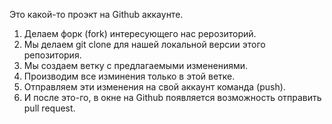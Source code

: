 Это какой-то проэкт на Github аккаунте.


1. Делаем форк (fork) интересующего нас рерозиторий.
2. Мы делаем git clone для нашей локальной версии этого репозитория.
3. Мы создаем ветку с предлагаемыми изменениями.
4. Производим все изминения только в этой ветке.
5. Отправляем эти изменения на свой аккаунт команда (push).
6. И после это-го, в окне на Github появляется возможность отправить pull request.